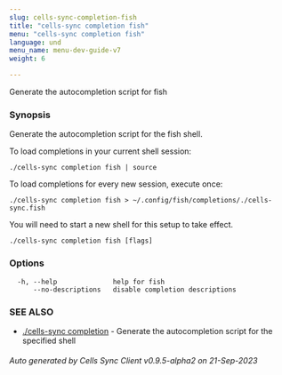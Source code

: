 ```yaml
---
slug: cells-sync-completion-fish
title: "cells-sync completion fish"
menu: "cells-sync completion fish"
language: und
menu_name: menu-dev-guide-v7
weight: 6

---
```

Generate the autocompletion script for fish

### Synopsis

Generate the autocompletion script for the fish shell.

To load completions in your current shell session:

	./cells-sync completion fish | source

To load completions for every new session, execute once:

	./cells-sync completion fish > ~/.config/fish/completions/./cells-sync.fish

You will need to start a new shell for this setup to take effect.


```
./cells-sync completion fish [flags]
```

### Options

```
  -h, --help              help for fish
      --no-descriptions   disable completion descriptions
```

### SEE ALSO

* [./cells-sync completion](./cells-sync-completion)	 - Generate the autocompletion script for the specified shell

###### Auto generated by Cells Sync Client v0.9.5-alpha2 on 21-Sep-2023
